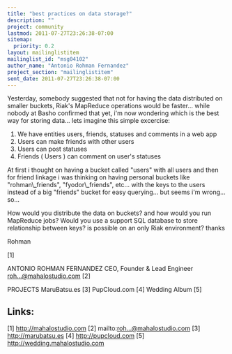 ```yaml
---
title: "best practices on data storage?"
description: ""
project: community
lastmod: 2011-07-27T23:26:38-07:00
sitemap:
  priority: 0.2
layout: mailinglistitem
mailinglist_id: "msg04102"
author_name: "Antonio Rohman Fernandez"
project_section: "mailinglistitem"
sent_date: 2011-07-27T23:26:38-07:00
---
```



 

Yesterday, somebody suggested that not for having the data
distributed on smaller buckets, Riak's MapReduce operations would be
faster... while nobody at Basho confirmed that yet, i'm now wondering
which is the best way for storing data... lets imagine this simple
excercise:

1. We have entities users, friends, statuses and comments in
a web app
2. Users can make friends with other users
3. Users can post
statuses
4. Friends ( Users ) can comment on user's statuses 

At first
i thought on having a bucket called "users" with all users and then for
friend linkage i was thinking on having personal buckets like
"rohman\\_friends", "fyodor\\_friends", etc... with the keys to the users
instead of a big "friends" bucket for easy querying... but seems i'm
wrong... so...

How would you distribute the data on buckets? and how
would you run MapReduce jobs? Would you use a support SQL database to
store relationship between keys? is possible on an only Riak
environment?
thanks

Rohman 

 [1]

 ANTONIO ROHMAN FERNANDEZ
CEO,
Founder & Lead Engineer
roh...@mahalostudio.com [2] 

PROJECTS
MaruBatsu.es [3]
PupCloud.com [4]
Wedding Album [5] 

 


Links:
------
[1] http://mahalostudio.com
[2]
mailto:roh...@mahalostudio.com
[3] http://marubatsu.es
[4]
http://pupcloud.com
[5] http://wedding.mahalostudio.com
